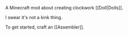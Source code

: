 A Minecraft mod about creating clockwork [[Doll|Dolls]].

I swear it's not a kink thing.

To get started, craft an [[Assembler]].